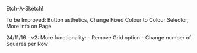 Etch-A-Sketch!

To be Improved:
	Button asthetics,
	Change Fixed Colour to Colour Selector,
	More info on Page

24/11/16 - v2:	More functionality:
					- Remove Grid option
					- Change number of Squares per Row